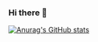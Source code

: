 ### Hi there 👋

[![Anurag's GitHub stats](https://github-readme-stats.vercel.app/api?sinheeseung=anuraghazra)](https://github.com/anuraghazra/github-readme-stats)

<!--
**sinheeseung/sinheeseung** is a ✨ _special_ ✨ repository because its `README.md` (this file) appears on your GitHub profile.




Here are some ideas to get you started:

- 🔭 I’m currently working on ...
- 🌱 I’m currently learning ...
- 👯 I’m looking to collaborate on ...
- 🤔 I’m looking for help with ...
- 💬 Ask me about ...
- 📫 How to reach me: ...
- 😄 Pronouns: ...
- ⚡ Fun fact: ...
-->
